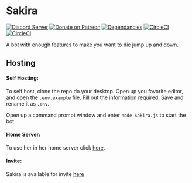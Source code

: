 # Sakira

[![Discord Server](https://discordapp.com/api/guilds/357272833824522250/embed.png)](https://discord.gg/ZPmq7EQ)
[![Donate on Patreon](https://img.shields.io/badge/patreon-donate-orange.svg)](https://www.patreon.com/axelgreavette)
[![Dependancies](https://david-dm.org/axelgreavette/Sakira.svg)](https://david-dm.org/axelgreavette/Sakira)
[![CircleCI](https://circleci.com/gh/axelgreavette/Sakira.svg?style=shield)](https://circleci.com/gh/axelgreavette/Sakira)
[![CircleCI](https://discordbots.org/api/widget/owner/477658589742497792.svg)](https://discordbots.org/bot/477658589742497792)


A bot with enough features to make you want to ~~die~~ jump up and down.

## Hosting

#### Self Hosting:
To self host, clone the repo do your desktop. Open up you favorite editor, and open the `.env.example` file. Fill out the information required. Save and rename it as `.env`. 

Open up a command prompt window and enter `node Sakira.js` to start the bot.

#### Home Server:

To use her in her home server click [here](https://discord.gg/ZPmq7EQ).

#### Invite: 

Sakira is available for invite [here](https://discordapp.com/oauth2/authorize?client_id=477658589742497792&permissions=8&scope=bot)
